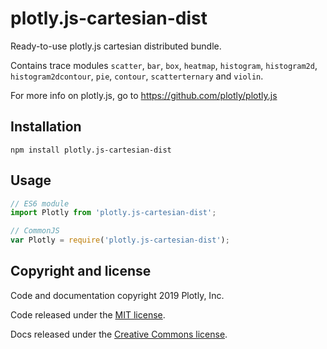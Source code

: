 # plotly.js-cartesian-dist

Ready-to-use plotly.js cartesian distributed bundle.

Contains trace modules `scatter`, `bar`, `box`, `heatmap`, `histogram`, `histogram2d`, `histogram2dcontour`, `pie`, `contour`, `scatterternary` and `violin`.

For more info on plotly.js, go to https://github.com/plotly/plotly.js

## Installation

```
npm install plotly.js-cartesian-dist
```
## Usage

```js
// ES6 module
import Plotly from 'plotly.js-cartesian-dist';

// CommonJS
var Plotly = require('plotly.js-cartesian-dist');
```

## Copyright and license

Code and documentation copyright 2019 Plotly, Inc.

Code released under the [MIT license](https://github.com/plotly/plotly.js/blob/master/LICENSE).

Docs released under the [Creative Commons license](https://github.com/plotly/documentation/blob/source/LICENSE).
